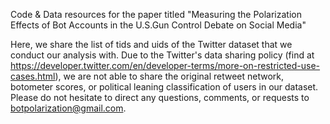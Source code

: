 Code & Data resources for the paper titled "Measuring the Polarization Effects of Bot Accounts in the U.S.Gun Control Debate on Social Media"

Here, we share the list of tids and uids of the Twitter dataset that we conduct our analysis with. Due to the Twitter's data sharing policy (find at https://developer.twitter.com/en/developer-terms/more-on-restricted-use-cases.html), we are not able to share the original retweet network, botometer scores, or political leaning classification of users in our dataset. Please do not hesitate to direct any questions, comments, or requests to botpolarization@gmail.com.
